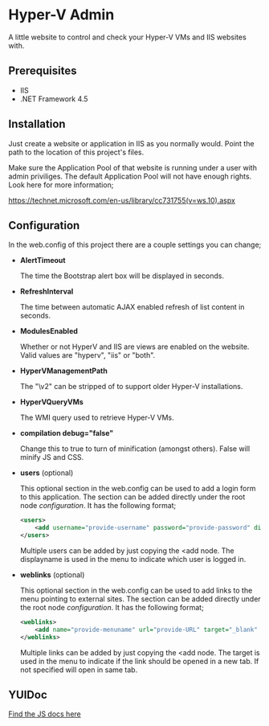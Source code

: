 # Hyper-V Admin
A little website to control and check your Hyper-V VMs and IIS websites with.

## Prerequisites
- IIS
- .NET Framework 4.5

## Installation
Just create a website or application in IIS as you normally would. Point the path to the location of this project's files.

Make sure the Application Pool of that website is running under a user with admin priviliges. The default Application Pool will not have enough rights. Look here for more information;

https://technet.microsoft.com/en-us/library/cc731755(v=ws.10).aspx

## Configuration
In the web.config of this project there are a couple settings you can change;
* **AlertTimeout**

	The time the Bootstrap alert box will be displayed in seconds.

* **RefreshInterval**

	The time between automatic AJAX enabled refresh of list content in seconds.

* **ModulesEnabled**

    Whether or not HyperV and IIS are views are enabled on the website. Valid values are "hyperv", "iis" or "both".

* **HyperVManagementPath**

	The "\\v2" can be stripped of to support older Hyper-V installations.

* **HyperVQueryVMs**

	The WMI query used to retrieve Hyper-V VMs.

* **compilation debug="false"**
	
	Change this to true to turn of minification (amongst others). False will minify JS and CSS.

* **users** (optional)

    This optional section in the web.config can be used to add a login form to this application. 
    The section can be added directly under the root node *configuration*. It has the following format;
    ```xml
    <users>
        <add username="provide-username" password="provide-password" displayname="provide-displayname-or-leave-empty" />
    </users>
    ```

    Multiple users can be added by just copying the <add node. The displayname is used in the menu to indicate which user is logged in.

* **weblinks** (optional)

    This optional section in the web.config can be used to add links to the menu pointing to external sites.
    The section can be added directly under the root node *configuration*. It has the following format;
    ```xml
    <weblinks>
        <add name="provide-menuname" url="provide-URL" target="_blank" />
    </weblinks>
    ```

    Multiple links can be added by just copying the <add node. 
    The target is used in the menu to indicate if the link should be opened in a new tab. If not specified will open in same tab.

## YUIDoc
[Find the JS docs here](../yuidoc/)

